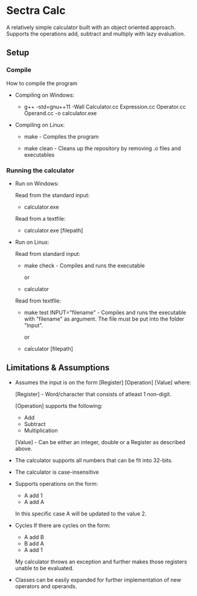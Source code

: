 # Sectra Calc

A relatively simple calculator built with an object oriented approach. Supports the operations add, subtract and multiply with lazy evaluation.

## Setup

### Compile

How to compile the program


-   Compiling on Windows:

    -   g++ -std=gnu++11 -Wall Calculator.cc Expression.cc Operator.cc Operand.cc -o calculator.exe

-   Compiling on Linux:

    -   make            -   Compiles the program

    -   make clean   -   Cleans up the repository by removing .o files and executables


### Running the calculator

-   Run on Windows:

     Read from the standard input:

    -   calculator.exe

     Read from a textfile:

    -   calculator.exe [filepath]

-   Run on Linux:


     Read from standard input:

    -   make check                                    -   Compiles and runs the executable

         or

    -   calculator

     Read from textfile:

    -   make test INPUT="filename"      -       Compiles and runs the executable with "filename" as argument. The file must be put into the folder "Input".

         or

    -   calculator [filepath]

## Limitations & Assumptions

-   Assumes the input is on the form [Register] [Operation] [Value] where:
    
     [Register]   -   Word/character that consists of atleast 1 non-digit.  

     [Operation] supports the following:
     -  Add
     -  Subtract
     -  Multiplication

     [Value]    -   Can be either an integer, double or a Register as described above.

-   The calculator supports all numbers that can be fit into 32-bits.

-   The calculator is case-insensitive

-   Supports operations on the form:
      - A add 1
      - A add A
    
     In this specific case A will be updated to the value 2.

- Cycles
     If there are cycles on the form:
     -  A add B
     -  B add A
     -  A add 1

     My calculator throws an exception and further makes those registers unable to be evaluated.

-   Classes can be easily expanded for further implementation of new operators and operands.
